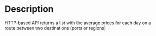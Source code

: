 # Description
HTTP-based API returns a list with the average prices for each day on 
a route between two destinations (ports or regions)
